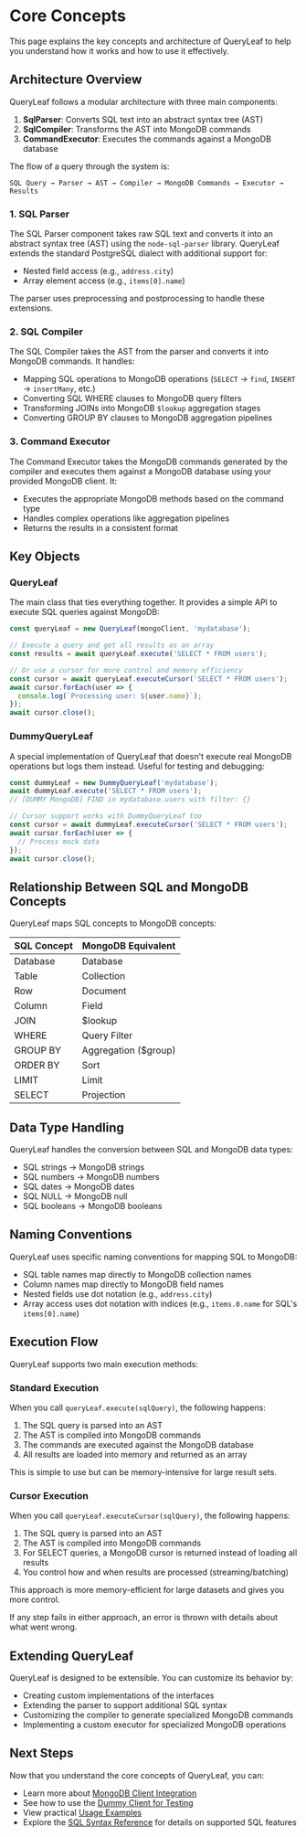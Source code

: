 # Core Concepts

This page explains the key concepts and architecture of QueryLeaf to help you understand how it works and how to use it effectively.

## Architecture Overview

QueryLeaf follows a modular architecture with three main components:

1. **SqlParser**: Converts SQL text into an abstract syntax tree (AST)
2. **SqlCompiler**: Transforms the AST into MongoDB commands
3. **CommandExecutor**: Executes the commands against a MongoDB database

The flow of a query through the system is:

```
SQL Query → Parser → AST → Compiler → MongoDB Commands → Executor → Results
```

### 1. SQL Parser

The SQL Parser component takes raw SQL text and converts it into an abstract syntax tree (AST) using the `node-sql-parser` library. QueryLeaf extends the standard PostgreSQL dialect with additional support for:

- Nested field access (e.g., `address.city`)
- Array element access (e.g., `items[0].name`)

The parser uses preprocessing and postprocessing to handle these extensions.

### 2. SQL Compiler

The SQL Compiler takes the AST from the parser and converts it into MongoDB commands. It handles:

- Mapping SQL operations to MongoDB operations (`SELECT` → `find`, `INSERT` → `insertMany`, etc.)
- Converting SQL WHERE clauses to MongoDB query filters
- Transforming JOINs into MongoDB `$lookup` aggregation stages
- Converting GROUP BY clauses to MongoDB aggregation pipelines

### 3. Command Executor

The Command Executor takes the MongoDB commands generated by the compiler and executes them against a MongoDB database using your provided MongoDB client. It:

- Executes the appropriate MongoDB methods based on the command type
- Handles complex operations like aggregation pipelines
- Returns the results in a consistent format

## Key Objects

### QueryLeaf

The main class that ties everything together. It provides a simple API to execute SQL queries against MongoDB:

```typescript
const queryLeaf = new QueryLeaf(mongoClient, 'mydatabase');

// Execute a query and get all results as an array
const results = await queryLeaf.execute('SELECT * FROM users');

// Or use a cursor for more control and memory efficiency
const cursor = await queryLeaf.executeCursor('SELECT * FROM users');
await cursor.forEach(user => {
  console.log(`Processing user: ${user.name}`);
});
await cursor.close();
```

### DummyQueryLeaf

A special implementation of QueryLeaf that doesn't execute real MongoDB operations but logs them instead. Useful for testing and debugging:

```typescript
const dummyLeaf = new DummyQueryLeaf('mydatabase');
await dummyLeaf.execute('SELECT * FROM users');
// [DUMMY MongoDB] FIND in mydatabase.users with filter: {}

// Cursor support works with DummyQueryLeaf too
const cursor = await dummyLeaf.executeCursor('SELECT * FROM users');
await cursor.forEach(user => {
  // Process mock data
});
await cursor.close();
```

## Relationship Between SQL and MongoDB Concepts

QueryLeaf maps SQL concepts to MongoDB concepts:

| SQL Concept | MongoDB Equivalent |
|-------------|-------------------|
| Database    | Database          |
| Table       | Collection        |
| Row         | Document          |
| Column      | Field             |
| JOIN        | $lookup           |
| WHERE       | Query Filter      |
| GROUP BY    | Aggregation ($group) |
| ORDER BY    | Sort              |
| LIMIT       | Limit             |
| SELECT      | Projection        |

## Data Type Handling

QueryLeaf handles the conversion between SQL and MongoDB data types:

- SQL strings → MongoDB strings
- SQL numbers → MongoDB numbers
- SQL dates → MongoDB dates
- SQL NULL → MongoDB null
- SQL booleans → MongoDB booleans

## Naming Conventions

QueryLeaf uses specific naming conventions for mapping SQL to MongoDB:

- SQL table names map directly to MongoDB collection names
- Column names map directly to MongoDB field names
- Nested fields use dot notation (e.g., `address.city`)
- Array access uses dot notation with indices (e.g., `items.0.name` for SQL's `items[0].name`)

## Execution Flow

QueryLeaf supports two main execution methods:

### Standard Execution

When you call `queryLeaf.execute(sqlQuery)`, the following happens:

1. The SQL query is parsed into an AST
2. The AST is compiled into MongoDB commands
3. The commands are executed against the MongoDB database
4. All results are loaded into memory and returned as an array

This is simple to use but can be memory-intensive for large result sets.

### Cursor Execution

When you call `queryLeaf.executeCursor(sqlQuery)`, the following happens:

1. The SQL query is parsed into an AST
2. The AST is compiled into MongoDB commands
3. For SELECT queries, a MongoDB cursor is returned instead of loading all results
4. You control how and when results are processed (streaming/batching)

This approach is more memory-efficient for large datasets and gives you more control.

If any step fails in either approach, an error is thrown with details about what went wrong.

## Extending QueryLeaf

QueryLeaf is designed to be extensible. You can customize its behavior by:

- Creating custom implementations of the interfaces
- Extending the parser to support additional SQL syntax
- Customizing the compiler to generate specialized MongoDB commands
- Implementing a custom executor for specialized MongoDB operations

## Next Steps

Now that you understand the core concepts of QueryLeaf, you can:

- Learn more about [MongoDB Client Integration](mongodb-client.md)
- See how to use the [Dummy Client for Testing](dummy-client.md)
- View practical [Usage Examples](examples.md)
- Explore the [SQL Syntax Reference](../sql-syntax/index.md) for details on supported SQL features